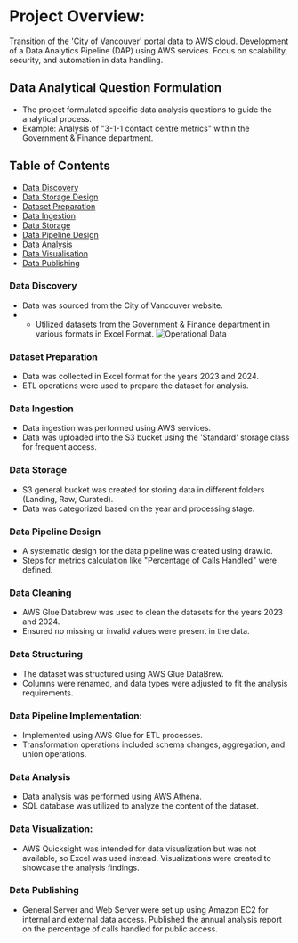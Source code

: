 # Project Overview: 
Transition of the 'City of Vancouver' portal data to AWS cloud.
Development of a Data Analytics Pipeline (DAP) using AWS services.
Focus on scalability, security, and automation in data handling.

## Data Analytical Question Formulation
 - The project formulated specific data analysis questions to guide the analytical process.
 - Example: Analysis of "3-1-1 contact centre metrics" within the Government & Finance department.

## Table of Contents
 - [Data Discovery](#data-discovery)
 - [Data Storage Design](#data-storage-design)
 - [Dataset Preparation](#dataset-preparation)
 - [Data Ingestion](#data-ingestion)
 - [Data Storage](#data-storage)
 - [Data Pipeline Design](#data-pipeline-design)
 - [Data Analysis](#data-analysis)
 - [Data Visualisation](#data-visualisation)
 - [Data Publishing](#data-publishing) 
   
### Data Discovery
 - Data was sourced from the City of Vancouver website.
 -  - Utilized datasets from the Government & Finance department in various formats in Excel Format.
   ![Operational Data](https://github.com/VivekCodeCrafter/AWS-Cloud-Project/blob/d616dafead405bcac2530afaa6d3f99090684b99/Images/image.png)

### Dataset Preparation
 - Data was collected in Excel format for the years 2023 and 2024.
 - ETL operations were used to prepare the dataset for analysis.

### Data Ingestion
 - Data ingestion was performed using AWS services.
 - Data was uploaded into the S3 bucket using the 'Standard' storage class for frequent access.

### Data Storage
 - S3 general bucket was created for storing data in different folders (Landing, Raw, Curated).
 - Data was categorized based on the year and processing stage.

### Data Pipeline Design
 - A systematic design for the data pipeline was created using draw.io.
 - Steps for metrics calculation like "Percentage of Calls Handled" were defined.

### Data Cleaning
 - AWS Glue Databrew was used to clean the datasets for the years 2023 and 2024.
 - Ensured no missing or invalid values were present in the data.

### Data Structuring
 - The dataset was structured using AWS Glue DataBrew.
 - Columns were renamed, and data types were adjusted to fit the analysis requirements.

### Data Pipeline Implementation:
 - Implemented using AWS Glue for ETL processes.
 - Transformation operations included schema changes, aggregation, and union operations.

### Data Analysis
 - Data analysis was performed using AWS Athena.
 - SQL database was utilized to analyze the content of the dataset.

### Data Visualization:
 - AWS Quicksight was intended for data visualization but was not available, so Excel was used instead.
Visualizations were created to showcase the analysis findings.

### Data Publishing
 - General Server and Web Server were set up using Amazon EC2 for internal and external data access.
Published the annual analysis report on the percentage of calls handled for public access.
